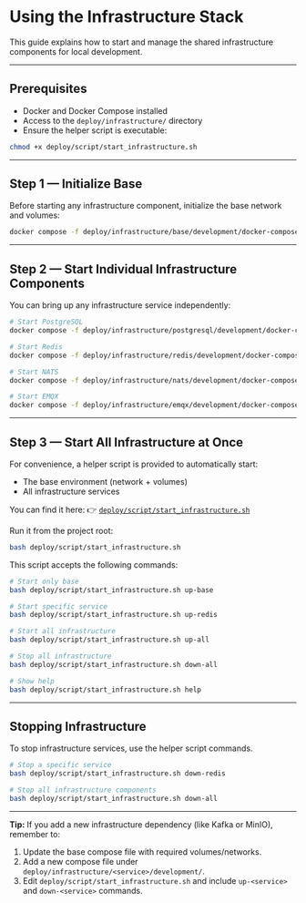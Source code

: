 # Using the Infrastructure Stack

This guide explains how to start and manage the shared infrastructure components for local development.

---

## Prerequisites

- Docker and Docker Compose installed
- Access to the `deploy/infrastructure/` directory
- Ensure the helper script is executable:

```bash
chmod +x deploy/script/start_infrastructure.sh
```

---

## Step 1 — Initialize Base

Before starting any infrastructure component, initialize the base network and volumes:

```bash
docker compose -f deploy/infrastructure/base/development/docker-compose.base.yml up -d
```

---

## Step 2 — Start Individual Infrastructure Components

You can bring up any infrastructure service independently:

```bash
# Start PostgreSQL
docker compose -f deploy/infrastructure/postgresql/development/docker-compose.postgresql.yml up -d

# Start Redis
docker compose -f deploy/infrastructure/redis/development/docker-compose.redis.yml up -d

# Start NATS
docker compose -f deploy/infrastructure/nats/development/docker-compose.nats.yml up -d

# Start EMQX
docker compose -f deploy/infrastructure/emqx/development/docker-compose.emqx.yml up -d
```

---

## Step 3 — Start All Infrastructure at Once

For convenience, a helper script is provided to automatically start:

* The base environment (network + volumes)
* All infrastructure services

You can find it here:
👉 [`deploy/script/start_infrastructure.sh`](../script/start_infrastructure.sh)

Run it from the project root:

```bash
bash deploy/script/start_infrastructure.sh
```

This script accepts the following commands:

```bash
# Start only base
bash deploy/script/start_infrastructure.sh up-base

# Start specific service
bash deploy/script/start_infrastructure.sh up-redis

# Start all infrastructure
bash deploy/script/start_infrastructure.sh up-all

# Stop all infrastructure
bash deploy/script/start_infrastructure.sh down-all

# Show help
bash deploy/script/start_infrastructure.sh help
```

---

## Stopping Infrastructure

To stop infrastructure services, use the helper script commands.

```bash
# Stop a specific service
bash deploy/script/start_infrastructure.sh down-redis

# Stop all infrastructure components
bash deploy/script/start_infrastructure.sh down-all
```

---

**Tip:**
If you add a new infrastructure dependency (like Kafka or MinIO), remember to:

1. Update the base compose file with required volumes/networks.
2. Add a new compose file under `deploy/infrastructure/<service>/development/`.
3. Edit `deploy/script/start_infrastructure.sh` and include `up-<service>` and `down-<service>` commands.

